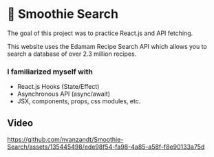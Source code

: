 # 🍹 Smoothie Search

The goal of this project was to practice React.js and API fetching. 

This website uses the Edamam Recipe Search API which allows you to search a database of over 2.3 million recipes.

### I familiarized myself with 
- React.js Hooks (State/Effect)
- Asynchronous API (async/await)
- JSX, components, props, css modules, etc.

## Video
https://github.com/nvanzandt/Smoothie-Search/assets/135445498/ede98f54-fa98-4a85-a58f-f8e90133a75d



